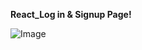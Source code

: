 **React_Log in & Signup Page!**

![Image](https://github.com/user-attachments/assets/6caf5ec4-c3fb-427f-ae1b-420a0e83f9de)


